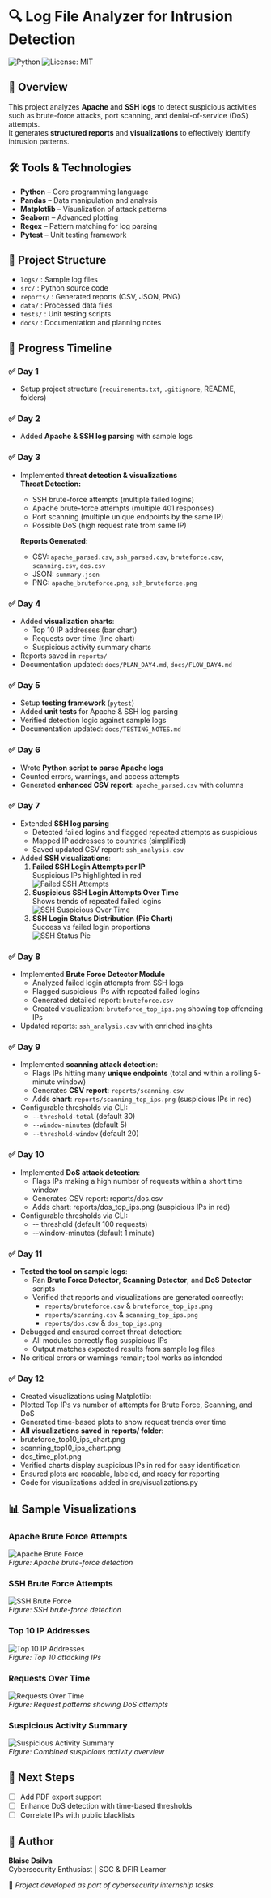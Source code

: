 # 🔍 Log File Analyzer for Intrusion Detection
![Python](https://img.shields.io/badge/Python-3.11-blue)
![License: MIT](https://img.shields.io/badge/License-MIT-yellow.svg)

## 📖 Overview
This project analyzes **Apache** and **SSH logs** to detect suspicious activities such as brute-force attacks, port scanning, and denial-of-service (DoS) attempts.  
It generates **structured reports** and **visualizations** to effectively identify intrusion patterns.

## 🛠 Tools & Technologies
- **Python** – Core programming language  
- **Pandas** – Data manipulation and analysis  
- **Matplotlib** – Visualization of attack patterns  
- **Seaborn** – Advanced plotting  
- **Regex** – Pattern matching for log parsing  
- **Pytest** – Unit testing framework  

## 📂 Project Structure
- `logs/` : Sample log files  
- `src/` : Python source code  
- `reports/` : Generated reports (CSV, JSON, PNG)  
- `data/` : Processed data files  
- `tests/` : Unit testing scripts  
- `docs/` : Documentation and planning notes  

## 🚀 Progress Timeline

### ✅ Day 1
- Setup project structure (`requirements.txt`, `.gitignore`, README, folders)

### ✅ Day 2
- Added **Apache & SSH log parsing** with sample logs

### ✅ Day 3
- Implemented **threat detection & visualizations**  
  **Threat Detection:**  
  - SSH brute-force attempts (multiple failed logins)  
  - Apache brute-force attempts (multiple 401 responses)  
  - Port scanning (multiple unique endpoints by the same IP)  
  - Possible DoS (high request rate from same IP)  

  **Reports Generated:**  
  - CSV: `apache_parsed.csv`, `ssh_parsed.csv`, `bruteforce.csv`, `scanning.csv`, `dos.csv`  
  - JSON: `summary.json`  
  - PNG: `apache_bruteforce.png`, `ssh_bruteforce.png`  

### ✅ Day 4
- Added **visualization charts**:  
  - Top 10 IP addresses (bar chart)  
  - Requests over time (line chart)  
  - Suspicious activity summary charts  
- Reports saved in `reports/`  
- Documentation updated: `docs/PLAN_DAY4.md`, `docs/FLOW_DAY4.md`  

### ✅ Day 5
- Setup **testing framework** (`pytest`)  
- Added **unit tests** for Apache & SSH log parsing  
- Verified detection logic against sample logs  
- Documentation updated: `docs/TESTING_NOTES.md`

### ✅ Day 6 
- Wrote **Python script to parse Apache logs**  
- Counted errors, warnings, and access attempts  
- Generated **enhanced CSV report**: `apache_parsed.csv` with columns  

### ✅ Day 7 
- Extended **SSH log parsing**  
  - Detected failed logins and flagged repeated attempts as suspicious  
  - Mapped IP addresses to countries (simplified)  
  - Saved updated CSV report: `ssh_analysis.csv`  
- Added **SSH visualizations**:
  1. **Failed SSH Login Attempts per IP**  
     Suspicious IPs highlighted in red  
     ![Failed SSH Attempts](reports/ssh_failed_attempts_highlighted.png)
  2. **Suspicious SSH Login Attempts Over Time**  
     Shows trends of repeated failed logins  
     ![SSH Suspicious Over Time](reports/ssh_suspicious_over_time.png)
  3. **SSH Login Status Distribution (Pie Chart)**  
     Success vs failed login proportions  
     ![SSH Status Pie](reports/ssh_status_pie.png)

### ✅ Day 8 
- Implemented **Brute Force Detector Module**
  - Analyzed failed login attempts from SSH logs
  - Flagged suspicious IPs with repeated failed logins
  - Generated detailed report: `bruteforce.csv`
  - Created visualization: `bruteforce_top_ips.png` showing top offending IPs
- Updated reports: `ssh_analysis.csv` with enriched insights

### ✅ Day 9
- Implemented **scanning attack detection**:
  - Flags IPs hitting many **unique endpoints** (total and within a rolling 5-minute window)
  - Generates **CSV report**: `reports/scanning.csv`
  - Adds **chart**: `reports/scanning_top_ips.png` (suspicious IPs in red)
- Configurable thresholds via CLI:
  - `--threshold-total` (default 30)
  - `--window-minutes` (default 5)
  - `--threshold-window` (default 20)

### ✅ Day 10
- Implemented **DoS attack detection**:
  - Flags IPs making a high number of requests within a short time window
  - Generates CSV report: reports/dos.csv
  - Adds chart: reports/dos_top_ips.png (suspicious IPs in red)
- Configurable thresholds via CLI:
  -   -- threshold (default 100 requests)
  -   --window-minutes (default 1 minute)  

### ✅ Day 11
- **Tested the tool on sample logs**:
  - Ran **Brute Force Detector**, **Scanning Detector**, and **DoS Detector** scripts
  - Verified that reports and visualizations are generated correctly:
    - `reports/bruteforce.csv` & `bruteforce_top_ips.png`
    - `reports/scanning.csv` & `scanning_top_ips.png`
    - `reports/dos.csv` & `dos_top_ips.png`
- Debugged and ensured correct threat detection:
  - All modules correctly flag suspicious IPs
  - Output matches expected results from sample log files
- No critical errors or warnings remain; tool works as intended

### ✅ Day 12
- Created visualizations using Matplotlib:
- Plotted Top IPs vs number of attempts for Brute Force, Scanning, and DoS
- Generated time-based plots to show request trends over time
- **All visualizations saved in reports/ folder**:
- bruteforce_top10_ips_chart.png
- scanning_top10_ips_chart.png
- dos_time_plot.png
- Verified charts display suspicious IPs in red for easy identification
- Ensured plots are readable, labeled, and ready for reporting
- Code for visualizations added in src/visualizations.py


## 📊 Sample Visualizations  

### Apache Brute Force Attempts
![Apache Brute Force](reports/apache_bruteforce.png)  
*Figure: Apache brute-force detection*

### SSH Brute Force Attempts
![SSH Brute Force](reports/ssh_bruteforce.png)  
*Figure: SSH brute-force detection*

### Top 10 IP Addresses
![Top 10 IP Addresses](reports/top10_ips.png)  
*Figure: Top 10 attacking IPs*

### Requests Over Time
![Requests Over Time](reports/requests_over_time.png)  
*Figure: Request patterns showing DoS attempts*

### Suspicious Activity Summary
![Suspicious Activity Summary](reports/suspicious_summary.png)  
*Figure: Combined suspicious activity overview*

## 📌 Next Steps
- [ ] Add PDF export support  
- [ ] Enhance DoS detection with time-based thresholds  
- [ ] Correlate IPs with public blacklists  

## 👤 Author
**Blaise Dsilva**  
Cybersecurity Enthusiast | SOC & DFIR Learner  

📌 *Project developed as part of cybersecurity internship tasks.*
